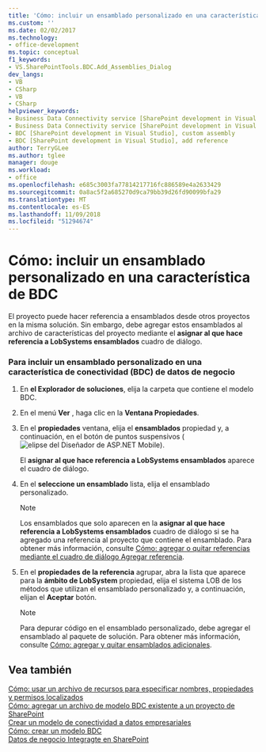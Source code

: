 ```yaml
---
title: 'Cómo: incluir un ensamblado personalizado en una característica de BDC | Microsoft Docs'
ms.custom: ''
ms.date: 02/02/2017
ms.technology:
- office-development
ms.topic: conceptual
f1_keywords:
- VS.SharePointTools.BDC.Add_Assemblies_Dialog
dev_langs:
- VB
- CSharp
- VB
- CSharp
helpviewer_keywords:
- Business Data Connectivity service [SharePoint development in Visual Studio], add reference
- Business Data Connectivity service [SharePoint development in Visual Studio], custom assembly
- BDC [SharePoint development in Visual Studio], custom assembly
- BDC [SharePoint development in Visual Studio], add reference
author: TerryGLee
ms.author: tglee
manager: douge
ms.workload:
- office
ms.openlocfilehash: e685c3003fa77814217716fc886589e4a2633429
ms.sourcegitcommit: 0a8ac5f2a685270d9ca79bb39d26fd90099bfa29
ms.translationtype: MT
ms.contentlocale: es-ES
ms.lasthandoff: 11/09/2018
ms.locfileid: "51294674"
---
```

# <a name="how-to-include-a-custom-assembly-in-a-bdc-feature"></a>Cómo: incluir un ensamblado personalizado en una característica de BDC
  El proyecto puede hacer referencia a ensamblados desde otros proyectos en la misma solución. Sin embargo, debe agregar estos ensamblados al archivo de características del proyecto mediante el **asignar al que hace referencia a LobSystems ensamblados** cuadro de diálogo.  
  
### <a name="to-include-a-custom-assembly-in-a-business-data-connectivity-bdc-feature"></a>Para incluir un ensamblado personalizado en una característica de conectividad (BDC) de datos de negocio
  
1.  En **el Explorador de soluciones**, elija la carpeta que contiene el modelo BDC.  
  
2.  En el menú **Ver** , haga clic en la **Ventana Propiedades**.  
  
3.  En el **propiedades** ventana, elija el **ensamblados** propiedad y, a continuación, en el botón de puntos suspensivos (![elipse del Diseñador de ASP.NET Mobile](../sharepoint/media/mwellipsis.gif "ASP.NET Mobile Elipse del diseñador")).  
  
     El **asignar al que hace referencia a LobSystems ensamblados** aparece el cuadro de diálogo.  
  
4.  En el **seleccione un ensamblado** lista, elija el ensamblado personalizado.  
  
    > [!NOTE]  
    >  Los ensamblados que solo aparecen en la **asignar al que hace referencia a LobSystems ensamblados** cuadro de diálogo si se ha agregado una referencia al proyecto que contiene el ensamblado. Para obtener más información, consulte [Cómo: agregar o quitar referencias mediante el cuadro de diálogo Agregar referencia](https://msdn.microsoft.com/3bd75d61-f00c-47c0-86a2-dd1f20e231c9).  
  
5.  En el **propiedades de la referencia** agrupar, abra la lista que aparece para la **ámbito de LobSystem** propiedad, elija el sistema LOB de los métodos que utilizan el ensamblado personalizado y, a continuación, elijan el **Aceptar**  botón.  
  
    > [!NOTE]  
    >  Para depurar código en el ensamblado personalizado, debe agregar el ensamblado al paquete de solución. Para obtener más información, consulte [Cómo: agregar y quitar ensamblados adicionales](../sharepoint/how-to-add-and-remove-additional-assemblies.md).  
  
## <a name="see-also"></a>Vea también
 [Cómo: usar un archivo de recursos para especificar nombres, propiedades y permisos localizados](../sharepoint/how-to-use-a-resource-file-to-specify-localized-names-properties-and-permissions.md)   
 [Cómo: agregar un archivo de modelo BDC existente a un proyecto de SharePoint](../sharepoint/how-to-add-an-existing-bdc-model-file-to-a-sharepoint-project.md)   
 [Crear un modelo de conectividad a datos empresariales](../sharepoint/creating-a-business-data-connectivity-model.md)   
 [Cómo: crear un modelo BDC](../sharepoint/how-to-create-a-bdc-model.md)   
 [Datos de negocio Integragte en SharePoint](../sharepoint/integrating-business-data-into-sharepoint.md)  
  

